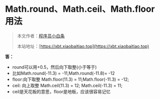 # Math.round、Math.ceil、Math.floor用法

> 本文作者：[程序员小白条](https://github.com/luoye6)
>
> 本站地址：[https://xbt.xiaobaitiao.top](https://xbt.xiaobaitiao.top)

**答：**

- round可以用+0.5，然后向下取整(小于等于)
- 比如Math.round(-11.3) = -11,Math.round(-11.8)= -12
- floor:向下取整 Math.floor(11.3) = 11;Math.floor(-11.3) = -12;
- ceil: 向上取整 Math.ceil(11.3) = 12; Math.ceil(-11.3) = 11;
- ceil是天花板的意思，floor是地板，应该很容易记忆